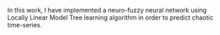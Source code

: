 In this work, I have implemented a neuro-fuzzy neural network using Locally Linear Model Tree learning algorithm in order to predict chaotic time-series.